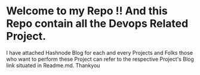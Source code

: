 # Welcome to my  Repo !! And this Repo contain all the Devops Related Project.
<p>I have attached Hashnode Blog for each and every Projects and Folks those who want to perform these Project can refer to the respective Project's Blog link situated in Readme.md. Thankyou</p>


